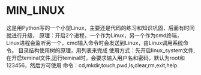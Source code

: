 # MIN_LINUX
这是用Python写的一个小型Linux，主要还是代码的练习和知识巩固，后面有时间就进行升级，
原理：开启2个进程，一个作为Linux，另一个作为cmd终端，Linux进程会监听另一个，cmd输入命令时会发送到Linux，由Linux调用系统命令。
目录结构使用树的原理，用列表来完成
使用方式：先开启linux_system文件,在开启teminal文件,运行teminal时，会要求输入用户名和密码，默认为root和123456，然后方可使用
命令：cd,mkdir,touch,pwd,ls,clear,rm,exit,help.
